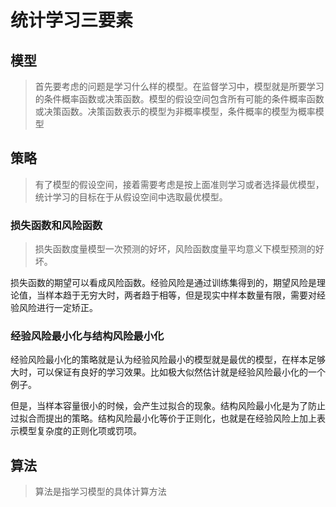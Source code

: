 # 统计学习三要素
## 模型
> 首先要考虑的问题是学习什么样的模型。在监督学习中，模型就是所要学习的条件概率函数或决策函数。模型的假设空间包含所有可能的条件概率函数或决策函数。决策函数表示的模型为非概率模型，条件概率的模型为概率模型

## 策略
> 有了模型的假设空间，接着需要考虑是按上面准则学习或者选择最优模型，统计学习的目标在于从假设空间中选取最优模型。

### 损失函数和风险函数
> 损失函数度量模型一次预测的好坏，风险函数度量平均意义下模型预测的好坏。

损失函数的期望可以看成风险函数。经验风险是通过训练集得到的，期望风险是理论值，当样本趋于无穷大时，两者趋于相等，但是现实中样本数量有限，需要对经验风险进行一定矫正。

### 经验风险最小化与结构风险最小化
经验风险最小化的策略就是认为经验风险最小的模型就是最优的模型，在样本足够大时，可以保证有良好的学习效果。比如极大似然估计就是经验风险最小化的一个例子。

但是，当样本容量很小的时候，会产生过拟合的现象。结构风险最小化是为了防止过拟合而提出的策略。结构风险最小化等价于正则化，也就是在经验风险上加上表示模型复杂度的正则化项或罚项。

## 算法
> 算法是指学习模型的具体计算方法